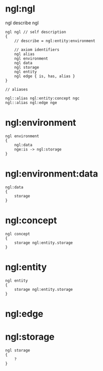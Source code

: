 # ngl:ngl
ngl describe ngl
```
ngl ngl // self description
{
    // describe = ngl:entity:environment
    
    // axiom identifiers
    ngl alias
    ngl environment
    ngl data
    ngl storage
    ngl entity
    ngl edge { is, has, alias }
}

// aliases

ngl::alias ngl:entity:concept ngc
ngl::alias ngl:edge nge

```

# ngl:environment
```
ngl environment
{
    ngl:data
    nge:is -> ngl:storage
}
```

# ngl:environment:data
```
ngl:data
{
    storage
}
```


# ngl:concept
```
ngl concept
{
    storage ngl:entity.storage
}
```

# ngl:entity
```
ngl entity
{
    storage ngl:entity.storage
}
```

# ngl:edge

# ngl:storage
```
ngl storage
{
    ?
}
```

